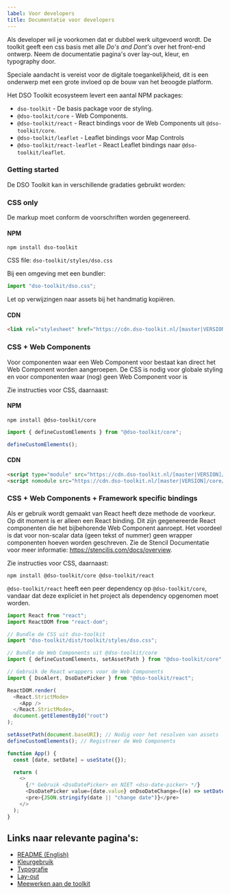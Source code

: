 ```yaml
---
label: Voor developers
title: Documentatie voor developers
---
```


Als developer wil je voorkomen dat er dubbel werk uitgevoerd wordt. De toolkit geeft een css basis met alle _Do's and Dont's_ over het front-end ontwerp. Neem de documentatie pagina's over lay-out, kleur, en typography door.

Speciale aandacht is vereist voor de digitale toegankelijkheid, dit is een onderwerp met een grote invloed op de bouw van het beoogde platform.

Het DSO Toolkit ecosysteem levert een aantal NPM packages:

- `dso-toolkit` - De basis package voor de styling.
- `@dso-toolkit/core` - Web Components.
- `@dso-toolkit/react` - React bindings voor de Web Components uit `@dso-toolkit/core`.
- `@dso-toolkit/leaflet` - Leaflet bindings voor Map Controls
- `@dso-toolkit/react-leaflet` - React Leaflet bindings naar `@dso-toolkit/leaflet`.

### Getting started

De DSO Toolkit kan in verschillende gradaties gebruikt worden:

### CSS only

De markup moet conform de voorschriften worden gegenereerd.

#### NPM

```
npm install dso-toolkit
```

CSS file: `dso-toolkit/styles/dso.css`

Bij een omgeving met een bundler:

```javascript
import "dso-toolkit/dso.css";
```

Let op verwijzingen naar assets bij het handmatig kopiëren.

#### CDN

```html
<link rel="stylesheet" href="https://cdn.dso-toolkit.nl/[master|VERSION]/styles/dso.css" />
```

### CSS + Web Components

Voor componenten waar een Web Component voor bestaat kan direct het Web Component worden aangeroepen. De CSS is nodig voor globale styling en voor componenten waar (nog) geen Web Component voor is

Zie instructies voor CSS, daarnaast:

#### NPM

```
npm install @dso-toolkit/core
```

```javascript
import { defineCustomElements } from "@dso-toolkit/core";

defineCustomElements();
```

#### CDN

```html
<script type="module" src="https://cdn.dso-toolkit.nl/[master|VERSION]/core/dso-toolkit.esm.js"></script>
<script nomodule src="https://cdn.dso-toolkit.nl/[master|VERSION]/core/dso-toolkit.js"></script>
```

### CSS + Web Components + Framework specific bindings

Als er gebruik wordt gemaakt van React heeft deze methode de voorkeur. Op dit moment is er alleen een React binding. Dit zijn gegenereerde React componenten die het bijbehorende Web Component aanroept. Het voordeel is dat voor non-scalar data (geen tekst of nummer) geen wrapper componenten hoeven worden geschreven. Zie de Stencil Documentatie voor meer informatie: https://stenciljs.com/docs/overview.

Zie instructies voor CSS, daarnaast:

```
npm install @dso-toolkit/core @dso-toolkit/react
```

`@dso-toolkit/react` heeft een peer dependency op `@dso-toolkit/core`, vandaar dat deze expliciet in het project als dependency opgenomen moet worden.

```javascript
import React from "react";
import ReactDOM from "react-dom";

// Bundle de CSS uit dso-toolkit
import "dso-toolkit/dist/toolkit/styles/dso.css";

// Bundle de Web Components uit @dso-toolkit/core
import { defineCustomElements, setAssetPath } from "@dso-toolkit/core";

// Gebruik de React wrappers voor de Web Components
import { DsoAlert, DsoDatePicker } from "@dso-toolkit/react";

ReactDOM.render(
  <React.StrictMode>
    <App />
  </React.StrictMode>,
  document.getElementById("root")
);

setAssetPath(document.baseURI); // Nodig voor het resolven van assets
defineCustomElements(); // Registreer de Web Components

function App() {
  const [date, setDate] = useState({});

  return (
    <>
      {/* Gebruik <DsoDatePicker> en NIET <dso-date-picker> */}
      <DsoDatePicker value={date.value} onDsoDateChange={(e) => setDate(e.detail)} />
      <pre>{JSON.stringify(date || "change date")}</pre>
    </>
  );
}
```

## Links naar relevante pagina's:

- [README (English)](https://github.com/dso-toolkit/dso-toolkit/blob/master/README.md)
- [Kleurgebruik](/fundament/kleuren)
- [Typografie](/fundament/typografie)
- [Lay-out](/fundament/layout)
- [Meewerken aan de toolkit](https://github.com/dso-toolkit/dso-toolkit/blob/master/CONTRIBUTING.md)
